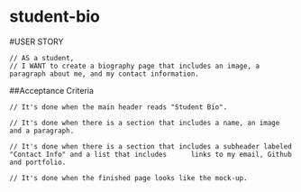 # student-bio
#USER STORY

    // AS a student, 
    // I WANT to create a biography page that includes an image, a paragraph about me, and my contact information.

##Acceptance Criteria

    // It's done when the main header reads "Student Bio".

    // It's done when there is a section that includes a name, an image and a paragraph.

    // It's done when there is a section that includes a subheader labeled "Contact Info" and a list that includes      links to my email, Github and portfolio.

    // It's done when the finished page looks like the mock-up.